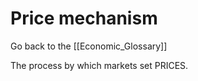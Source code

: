 # Price mechanism

Go back to the [[Economic_Glossary]]


The process by which markets set PRICES.

